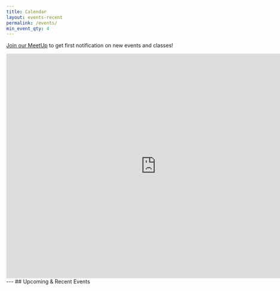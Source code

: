```yaml
---
title: Calendar
layout: events-recent
permalink: /events/
min_event_qty: 4
---
```

[Join our MeetUp](https://www.meetup.com/make-roanoke/) to get first notification on new events and classes!

<iframe src="https://calendar.google.com/calendar/embed?src=c_7f5fc0a12b51ff54c0ae1b9665406db2c8b963693c92ad58b39bdc4afa0b083a%40group.calendar.google.com&ctz=America%2FNew_York" style="border: 0" width="800" height="600" frameborder="0" scrolling="no"></iframe>
---
## Upcoming & Recent Events

